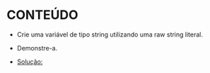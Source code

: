 # CONTEÚDO

- Crie uma variável de tipo string utilizando uma raw string literal.
- Demonstre-a.


- [Solução:](https://play.golang.org/p/RkpqPpRWuo)
